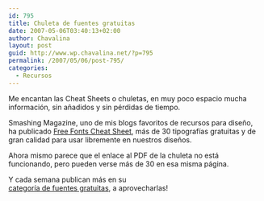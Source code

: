 ```yaml
---
id: 795
title: Chuleta de fuentes gratuitas
date: 2007-05-06T03:40:13+02:00
author: Chavalina
layout: post
guid: http://www.wp.chavalina.net/?p=795
permalink: /2007/05/06/post-795/
categories:
  - Recursos
---
```

Me encantan las Cheat Sheets o chuletas, en muy poco espacio mucha información, sin a&ntilde;adidos y sin pérdidas de tiempo.

Smashing Magazine, uno de mis blogs favoritos de recursos para dise&ntilde;o, ha publicado <a href="http://www.smashingmagazine.com/cheatsheet/freefont.html" target="_blank">Free Fonts Cheat Sheet</a>, más de 30 tipograf&iacute;as gratuitas y de gran calidad para usar libremente en nuestros dise&ntilde;os.

Ahora mismo parece que el enlace al PDF de la chuleta no está funcionando, pero pueden verse más de 30 en esa misma página.

Y cada semana publican más en su  
<a href="http://www.smashingmagazine.com/category/fonts/" target="_blank">categor&iacute;a de fuentes gratuitas</a>, a aprovecharlas!